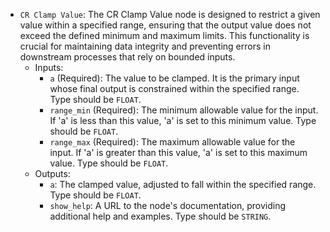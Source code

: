 - `CR Clamp Value`: The CR Clamp Value node is designed to restrict a given value within a specified range, ensuring that the output value does not exceed the defined minimum and maximum limits. This functionality is crucial for maintaining data integrity and preventing errors in downstream processes that rely on bounded inputs.
    - Inputs:
        - `a` (Required): The value to be clamped. It is the primary input whose final output is constrained within the specified range. Type should be `FLOAT`.
        - `range_min` (Required): The minimum allowable value for the input. If 'a' is less than this value, 'a' is set to this minimum value. Type should be `FLOAT`.
        - `range_max` (Required): The maximum allowable value for the input. If 'a' is greater than this value, 'a' is set to this maximum value. Type should be `FLOAT`.
    - Outputs:
        - `a`: The clamped value, adjusted to fall within the specified range. Type should be `FLOAT`.
        - `show_help`: A URL to the node's documentation, providing additional help and examples. Type should be `STRING`.
